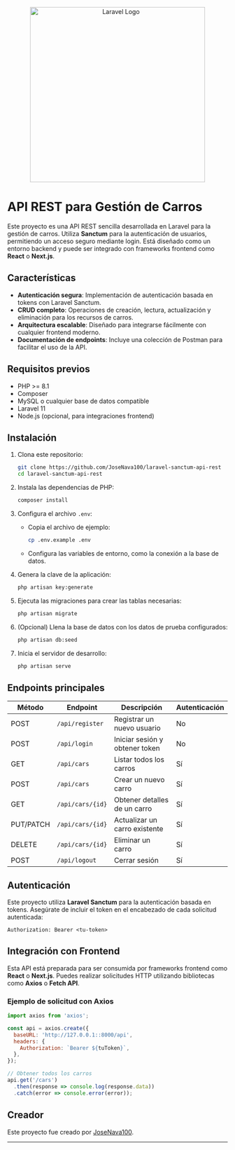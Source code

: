 <p align="center"><a href="https://laravel.com" target="_blank"><img src="https://raw.githubusercontent.com/laravel/art/master/logo-lockup/5%20SVG/2%20CMYK/1%20Full%20Color/laravel-logolockup-cmyk-red.svg" width="400" alt="Laravel Logo"></a></p>


# API REST para Gestión de Carros

Este proyecto es una API REST sencilla desarrollada en Laravel para la gestión de carros. Utiliza **Sanctum** para la autenticación de usuarios, permitiendo un acceso seguro mediante login. Está diseñado como un entorno backend y puede ser integrado con frameworks frontend como **React** o **Next.js**.

## Características

- **Autenticación segura**: Implementación de autenticación basada en tokens con Laravel Sanctum.
- **CRUD completo**: Operaciones de creación, lectura, actualización y eliminación para los recursos de carros.
- **Arquitectura escalable**: Diseñado para integrarse fácilmente con cualquier frontend moderno.
- **Documentación de endpoints**: Incluye una colección de Postman para facilitar el uso de la API.

## Requisitos previos

- PHP >= 8.1
- Composer
- MySQL o cualquier base de datos compatible
- Laravel 11
- Node.js (opcional, para integraciones frontend)

## Instalación

1. Clona este repositorio:
   ```bash
   git clone https://github.com/JoseNava100/laravel-sanctum-api-rest
   cd laravel-sanctum-api-rest
   ```

2. Instala las dependencias de PHP:
   ```bash
   composer install
   ```

3. Configura el archivo `.env`:
   - Copia el archivo de ejemplo:
     ```bash
     cp .env.example .env
     ```
   - Configura las variables de entorno, como la conexión a la base de datos.

4. Genera la clave de la aplicación:
   ```bash
   php artisan key:generate
   ```

5. Ejecuta las migraciones para crear las tablas necesarias:
   ```bash
   php artisan migrate
   ```

6. (Opcional) Llena la base de datos con los datos de prueba configurados:
   ```bash
   php artisan db:seed
   ```

7. Inicia el servidor de desarrollo:
   ```bash
   php artisan serve
   ```

## Endpoints principales

| Método | Endpoint           | Descripción                     | Autenticación |
|--------|--------------------|---------------------------------|---------------|
| POST   | `/api/register`    | Registrar un nuevo usuario      | No            |
| POST   | `/api/login`       | Iniciar sesión y obtener token  | No            |
| GET    | `/api/cars`        | Listar todos los carros         | Sí            |
| POST   | `/api/cars`        | Crear un nuevo carro            | Sí            |
| GET    | `/api/cars/{id}`   | Obtener detalles de un carro    | Sí            |
| PUT/PATCH    | `/api/cars/{id}`   | Actualizar un carro existente   | Sí            |
| DELETE | `/api/cars/{id}`   | Eliminar un carro               | Sí            |
| POST   | `/api/logout`      | Cerrar sesión                   | Sí            |

## Autenticación

Este proyecto utiliza **Laravel Sanctum** para la autenticación basada en tokens. Asegúrate de incluir el token en el encabezado de cada solicitud autenticada:

```http
Authorization: Bearer <tu-token>
```

## Integración con Frontend

Esta API está preparada para ser consumida por frameworks frontend como **React** o **Next.js**. Puedes realizar solicitudes HTTP utilizando bibliotecas como **Axios** o **Fetch API**.

### Ejemplo de solicitud con Axios

```javascript
import axios from 'axios';

const api = axios.create({
  baseURL: 'http://127.0.0.1::8000/api',
  headers: {
    Authorization: `Bearer ${tuToken}`,
  },
});

// Obtener todos los carros
api.get('/cars')
  .then(response => console.log(response.data))
  .catch(error => console.error(error));
```

## Creador

Este proyecto fue creado por [JoseNava100](https://github.com/JoseNava100/laravel-sanctum-api-rest).

---